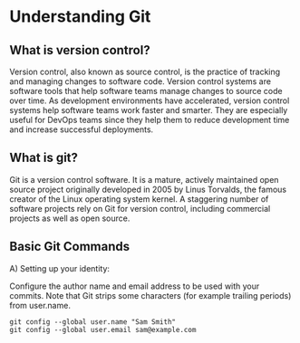 # Understanding Git

## What is version control?

Version control, also known as source control, is the practice of tracking and managing changes to software code. Version control systems are software tools that help software teams manage changes to source code over time. As development environments have accelerated, version control systems help software teams work faster and smarter. They are especially useful for DevOps teams since they help them to reduce development time and increase successful deployments.

## What is git?
Git is a version control software. It is a mature, actively maintained open source project originally developed in 2005 by Linus Torvalds, the famous creator of the Linux operating system kernel. A staggering number of software projects rely on Git for version control, including commercial projects as well as open source.

## Basic Git Commands

A) Setting up your identity:

Configure the author name and email address to be used with your commits.
Note that Git strips some characters (for example trailing periods) from user.name.

```
git config --global user.name "Sam Smith"
git config --global user.email sam@example.com
```

